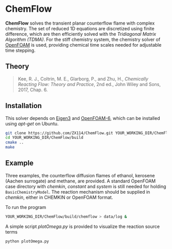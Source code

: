# ChemFlow

**ChemFlow** solves the transient planar counterflow flame with complex chemistry. The set of reduced 1D equations are discretized using finite difference, which are then efficiently solved with the *Tridiagonal Matrix Algorithm (TDMA)*. For the stiff chemistry system, the chemistry solver of [OpenFOAM](https://openfoam.org/) is used, providing chemical time scales needed for adjustable time stepping.

## Theory

> Kee, R. J., Coltrin, M. E., Glarborg, P., and Zhu, H., *Chemically Reacting Flow: Theory and Practice*, 2nd ed., John Wiley and Sons, 2017, Chap. 6.

## Installation

This solver depends on [Eigen3](http://eigen.tuxfamily.org/index.php?title=Main_Page) and [OpenFOAM-6](https://openfoam.org/), which can be installed using *apt-get* on Ubuntu.

```bash
git clone https://github.com/ZX114/ChemFlow.git YOUR_WORKING_DIR/ChemFlow
cd YOUR_WORKING_DIR/ChemFlow/build
cmake ..
make
```

## Example

Three examples, the counterflow diffusion flames of ethanol, kerosene (Aachen surrogate) and methane, are provided. A standard OpenFOAM case directory with *chemkin*, *constant* and *system* is still needed for holding `BasicChemistryModel`. The reaction mechanism should be supplied in *chemkin*, either in CHEMKIN or OpenFOAM format.

To run the program

```bash
YOUR_WORKING_DIR/ChemFlow/build/chemflow > data/log &
```

A simple script *plotOmega.py* is provided to visualize the reaction source terms

```bash
python plotOmega.py
```

